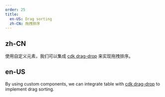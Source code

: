 ```yaml
---
order: 25
title:
  en-US: Drag sorting
  zh-CN: 拖拽排序
---
```


## zh-CN

使用自定义元素，我们可以集成 [cdk drag-drop](https://material.angular.io/cdk/drag-drop/overview) 来实现拖拽排序。

## en-US

By using custom components, we can integrate table with [cdk drag-drop](https://material.angular.io/cdk/drag-drop/overview) to implement drag sorting.